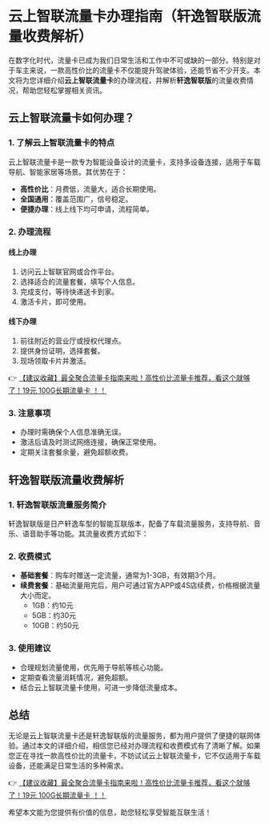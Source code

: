 # 云上智联流量卡办理指南（轩逸智联版流量收费解析）

在数字化时代，流量卡已成为我们日常生活和工作中不可或缺的一部分。特别是对于车主来说，一款高性价比的流量卡不仅能提升驾驶体验，还能节省不少开支。本文将为您详细介绍**云上智联流量卡**的办理流程，并解析**轩逸智联版**的流量收费情况，帮助您轻松掌握相关资讯。

## 云上智联流量卡如何办理？

### 1. 了解云上智联流量卡的特点
云上智联流量卡是一款专为智能设备设计的流量卡，支持多设备连接，适用于车载导航、智能家居等场景。其优势在于：
- **高性价比**：月费低，流量大，适合长期使用。
- **全国通用**：覆盖范围广，信号稳定。
- **便捷办理**：线上线下均可申请，流程简单。

### 2. 办理流程
#### 线上办理
1. 访问云上智联官网或合作平台。
2. 选择适合的流量套餐，填写个人信息。
3. 完成支付，等待快递送卡到家。
4. 激活卡片，即可使用。

#### 线下办理
1. 前往附近的营业厅或授权代理点。
2. 提供身份证明，选择套餐。
3. 现场领取卡片并激活。

👉 [【建议收藏】最全聚合流量卡指南来啦！高性价比流量卡推荐，看这个就够了！19元 100G长期流量卡 ！！](https://bit.ly/Liuliangka)

### 3. 注意事项
- 办理时需确保个人信息准确无误。
- 激活后请及时测试网络连接，确保正常使用。
- 定期关注套餐余量，避免超额收费。

## 轩逸智联版流量收费解析

### 1. 轩逸智联版流量服务简介
轩逸智联版是日产轩逸车型的智能互联版本，配备了车载流量服务，支持导航、音乐、语音助手等功能。其流量收费方式如下：

### 2. 收费模式
- **基础套餐**：购车时赠送一定流量，通常为1-3GB，有效期3个月。
- **续费套餐**：基础流量用完后，用户可通过官方APP或4S店续费，价格根据流量大小而定。
  - 1GB：约10元
  - 5GB：约30元
  - 10GB：约50元

### 3. 使用建议
- 合理规划流量使用，优先用于导航等核心功能。
- 定期查看流量消耗情况，避免超额。
- 结合云上智联流量卡使用，可进一步降低流量成本。

## 总结

无论是云上智联流量卡还是轩逸智联版的流量服务，都为用户提供了便捷的联网体验。通过本文的详细介绍，相信您已经对办理流程和收费模式有了清晰了解。如果您正在寻找一款高性价比的流量卡，不妨试试云上智联流量卡，它不仅适用于车载设备，还能满足日常生活的多种需求。

👉 [【建议收藏】最全聚合流量卡指南来啦！高性价比流量卡推荐，看这个就够了！19元 100G长期流量卡 ！！](https://bit.ly/Liuliangka)

希望本文能为您提供有价值的信息，助您轻松享受智能互联生活！